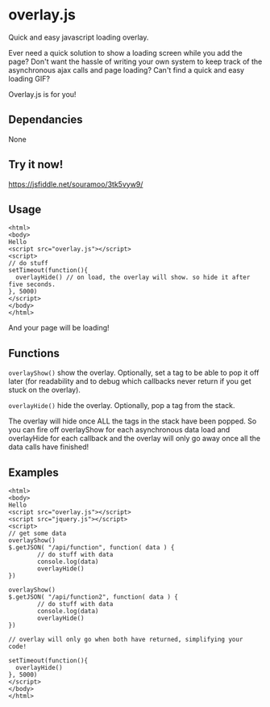 # overlay.js
Quick and easy javascript loading overlay.

Ever need a quick solution to show a loading screen while you add the page? Don't want the hassle of writing your own system to keep track of the asynchronous ajax calls and page loading? Can't find a quick and easy loading GIF?

Overlay.js is for you!

## Dependancies
None

## Try it now!
https://jsfiddle.net/souramoo/3tk5vyw9/

## Usage

```
<html>
<body>
Hello
<script src="overlay.js"></script>
<script>
// do stuff
setTimeout(function(){
  overlayHide() // on load, the overlay will show. so hide it after five seconds.
}, 5000)
</script>
</body>
</html>
```

And your page will be loading!


## Functions

`overlayShow()` show the overlay. Optionally, set a tag to be able to pop it off later (for readability and to debug which callbacks never return if you get stuck on the overlay).

`overlayHide()` hide the overlay. Optionally, pop a tag from the stack.

The overlay will hide once ALL the tags in the stack have been popped. So you can fire off overlayShow for each asynchronous data load and overlayHide for each callback and the overlay will only go away once all the data calls have finished!

## Examples
```
<html>
<body>
Hello
<script src="overlay.js"></script>
<script src="jquery.js"></script>
<script>
// get some data
overlayShow()
$.getJSON( "/api/function", function( data ) {
        // do stuff with data
        console.log(data)
        overlayHide()
})

overlayShow()
$.getJSON( "/api/function2", function( data ) {
        // do stuff with data
        console.log(data)
        overlayHide()
})

// overlay will only go when both have returned, simplifying your code!

setTimeout(function(){
  overlayHide()
}, 5000)
</script>
</body>
</html>
```


